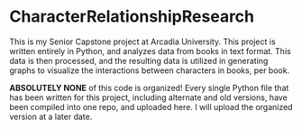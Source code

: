# CharacterRelationshipResearch
This is my Senior Capstone project at Arcadia University. This project is written entirely in Python, and analyzes data from books in text format. This data is then processed, and the resulting data is utilized in generating graphs to visualize the interactions between characters in books, per book.

**ABSOLUTELY NONE** of this code is organized! Every single Python file that has been written for this project, including alternate and old versions, have been compiled into one repo, and uploaded here. I will upload the organized version at a later date.
